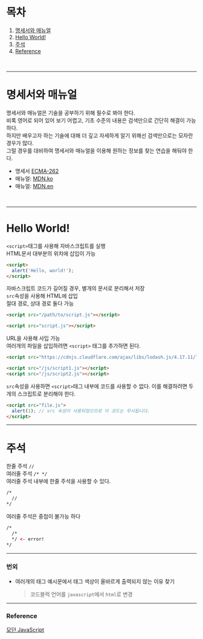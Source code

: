 # 목차
1. [명세서와 매뉴얼](#명세서와-매뉴얼)
2. [Hello World!](#hello-world)
3. [주석](#주석)
4. [Reference](#reference)
<br>

---
# 명세서와 매뉴얼
명세서와 매뉴얼은 기술을 공부하기 위해 필수로 봐야 한다.  
비록 영어로 되어 있어 보기 어렵고, 기초 수준의 내용은 검색만으로 간단히 해결이 가능하다.  
하지만 배우고자 하는 기술에 대해 더 깊고 자세하게 알기 위해선 검색만으로는 모자란 경우가 많다.  
그럴 경우를 대비하여 명세서와 매뉴얼을 이용해 원하는 정보를 찾는 연습을 해둬야 한다.  

- 명세서 [ECMA-262](https://tc39.es/ecma262/)
- 매뉴얼: [MDN.ko](https://developer.mozilla.org/ko/docs/Web/JavaScript/Reference)
- 매뉴얼: [MDN.en](https://developer.mozilla.org/en-US/docs/Web/JavaScript/Reference)
<br>

---
# Hello World!
`<script>`태그를 사용해 자바스크립트를 실행  
HTML문서 대부분의 위치에 삽입이 가능  

```html
<script>
  alert('Hello, world!');
</script>
```

자바스크립트 코드가 길어질 경우, 별개의 문서로 분리해서 저장  
`src`속성을 사용해 HTML에 삽입  
절대 경로, 상대 경로 둘다 가능  
```html
<script src="/path/to/script.js"></script>
```
```html
<script src="script.js"></script>
```

URL을 사용해 사입 가능  
여러개의 파일을 삽입하려면 `<script>` 태그를 추가하면 된다.
```html
<script src="https://cdnjs.cloudflare.com/ajax/libs/lodash.js/4.17.11/lodash.js"></script>
```
```html
<script src="/js/script1.js"></script>
<script src="/js/script2.js"></script>
```

`src`속성을 사용하면 `<script>`태그 내부에 코드를 사용할 수 없다.
이를 해결하려면 두 개의 스크립트로 분리해야 한다.
```html
<script src="file.js">
  alert(1); // src 속성이 사용되었으므로 이 코드는 무시됩니다.
</script>
```

---
# 주석
한줄 주석 `//`  
여러줄 주석 `/* */`  
여러줄 주석 내부에 한줄 주석을 사용할 수 있다.  
```html
/*
  //
*/
```
여러줄 주석은 중첩이 불가능 하다  
```html
/*
  /*
  */ <- error!
*/
```

---
### 번외
- 여러개의 태그 예시문에서 태그 색상이 올바르게 출력되지 않는 이유 찾기
  > 코드블럭 언어를 `javascript`에서 `html`로 변경

---
### Reference
[모던 JavaScript](https://ko.javascript.info/hello-world)
